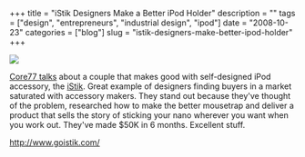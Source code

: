 +++
title = "iStik Designers Make a Better iPod Holder"
description = ""
tags = ["design", "entrepreneurs", "industrial design", "ipod"]
date = "2008-10-23"
categories = ["blog"]
slug = "istik-designers-make-better-ipod-holder"
+++



  <div class="notebook-screenshot"><a href="http://www.goistik.com/"><img src="/media/notebook/istik.jpg" class="notebook-image" /></a></div><p><a href="http://www.core77.com/blog/object_culture/couple_makes_good_with_selfdesigned_ipod_accessory_11504.asp">Core77 talks</a> about a couple that makes good with self-designed iPod accessory, the <a href="http://www.goistik.com/">iStik</a>. Great example of designers finding buyers in a market saturated with accessory makers. They stand out because they've thought of the problem, researched how to make the better mousetrap and deliver a product that sells the story of sticking your nano wherever you want when you work out. They've made $50K in 6 months. Excellent stuff.</p>
    
  <a href="http://www.goistik.com/">http://www.goistik.com/</a>
